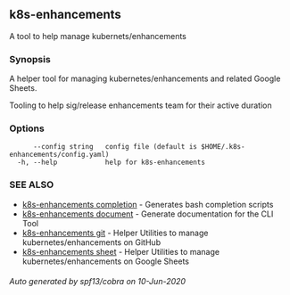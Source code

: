 ## k8s-enhancements

A tool to help manage kubernets/enhancements

### Synopsis

A helper tool for managing kubernetes/enhancements and related Google Sheets.

Tooling to help sig/release enhancements team for their active duration

### Options

```
      --config string   config file (default is $HOME/.k8s-enhancements/config.yaml)
  -h, --help            help for k8s-enhancements
```

### SEE ALSO

* [k8s-enhancements completion](k8s-enhancements_completion.md)	 - Generates bash completion scripts
* [k8s-enhancements document](k8s-enhancements_document.md)	 - Generate documentation for the CLI Tool
* [k8s-enhancements git](k8s-enhancements_git.md)	 - Helper Utilities to manage kubernetes/enhancements on GitHub
* [k8s-enhancements sheet](k8s-enhancements_sheet.md)	 - Helper Utilities to manage kubernetes/enhancements on Google Sheets

###### Auto generated by spf13/cobra on 10-Jun-2020
